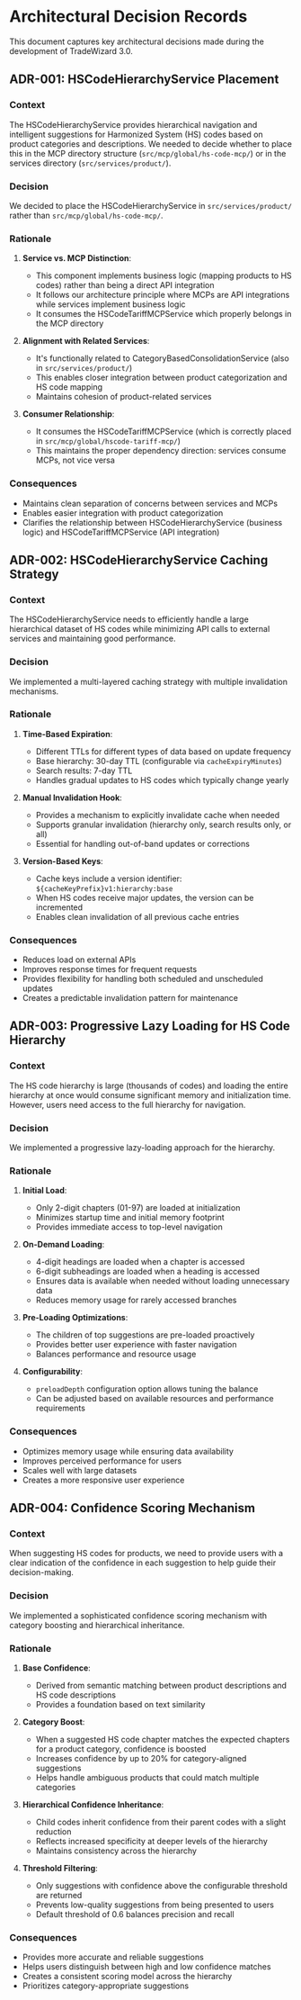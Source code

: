 # Architectural Decision Records

This document captures key architectural decisions made during the development of TradeWizard 3.0.

## ADR-001: HSCodeHierarchyService Placement

### Context
The HSCodeHierarchyService provides hierarchical navigation and intelligent suggestions for Harmonized System (HS) codes based on product categories and descriptions. We needed to decide whether to place this in the MCP directory structure (`src/mcp/global/hs-code-mcp/`) or in the services directory (`src/services/product/`).

### Decision
We decided to place the HSCodeHierarchyService in `src/services/product/` rather than `src/mcp/global/hs-code-mcp/`.

### Rationale

1. **Service vs. MCP Distinction**:
   - This component implements business logic (mapping products to HS codes) rather than being a direct API integration
   - It follows our architecture principle where MCPs are API integrations while services implement business logic
   - It consumes the HSCodeTariffMCPService which properly belongs in the MCP directory

2. **Alignment with Related Services**:
   - It's functionally related to CategoryBasedConsolidationService (also in `src/services/product/`)
   - This enables closer integration between product categorization and HS code mapping
   - Maintains cohesion of product-related services

3. **Consumer Relationship**:
   - It consumes the HSCodeTariffMCPService (which is correctly placed in `src/mcp/global/hscode-tariff-mcp/`)
   - This maintains the proper dependency direction: services consume MCPs, not vice versa

### Consequences
- Maintains clean separation of concerns between services and MCPs
- Enables easier integration with product categorization
- Clarifies the relationship between HSCodeHierarchyService (business logic) and HSCodeTariffMCPService (API integration)

## ADR-002: HSCodeHierarchyService Caching Strategy

### Context
The HSCodeHierarchyService needs to efficiently handle a large hierarchical dataset of HS codes while minimizing API calls to external services and maintaining good performance.

### Decision
We implemented a multi-layered caching strategy with multiple invalidation mechanisms.

### Rationale

1. **Time-Based Expiration**:
   - Different TTLs for different types of data based on update frequency
   - Base hierarchy: 30-day TTL (configurable via `cacheExpiryMinutes`)
   - Search results: 7-day TTL
   - Handles gradual updates to HS codes which typically change yearly

2. **Manual Invalidation Hook**:
   - Provides a mechanism to explicitly invalidate cache when needed
   - Supports granular invalidation (hierarchy only, search results only, or all)
   - Essential for handling out-of-band updates or corrections

3. **Version-Based Keys**:
   - Cache keys include a version identifier: `${cacheKeyPrefix}v1:hierarchy:base`
   - When HS codes receive major updates, the version can be incremented
   - Enables clean invalidation of all previous cache entries

### Consequences
- Reduces load on external APIs
- Improves response times for frequent requests
- Provides flexibility for handling both scheduled and unscheduled updates
- Creates a predictable invalidation pattern for maintenance

## ADR-003: Progressive Lazy Loading for HS Code Hierarchy

### Context
The HS code hierarchy is large (thousands of codes) and loading the entire hierarchy at once would consume significant memory and initialization time. However, users need access to the full hierarchy for navigation.

### Decision
We implemented a progressive lazy-loading approach for the hierarchy.

### Rationale

1. **Initial Load**: 
   - Only 2-digit chapters (01-97) are loaded at initialization
   - Minimizes startup time and initial memory footprint
   - Provides immediate access to top-level navigation

2. **On-Demand Loading**:
   - 4-digit headings are loaded when a chapter is accessed
   - 6-digit subheadings are loaded when a heading is accessed
   - Ensures data is available when needed without loading unnecessary data
   - Reduces memory usage for rarely accessed branches

3. **Pre-Loading Optimizations**:
   - The children of top suggestions are pre-loaded proactively
   - Provides better user experience with faster navigation
   - Balances performance and resource usage

4. **Configurability**:
   - `preloadDepth` configuration option allows tuning the balance
   - Can be adjusted based on available resources and performance requirements

### Consequences
- Optimizes memory usage while ensuring data availability
- Improves perceived performance for users
- Scales well with large datasets
- Creates a more responsive user experience

## ADR-004: Confidence Scoring Mechanism

### Context
When suggesting HS codes for products, we need to provide users with a clear indication of the confidence in each suggestion to help guide their decision-making.

### Decision
We implemented a sophisticated confidence scoring mechanism with category boosting and hierarchical inheritance.

### Rationale

1. **Base Confidence**:
   - Derived from semantic matching between product descriptions and HS code descriptions
   - Provides a foundation based on text similarity

2. **Category Boost**:
   - When a suggested HS code chapter matches the expected chapters for a product category, confidence is boosted
   - Increases confidence by up to 20% for category-aligned suggestions
   - Helps handle ambiguous products that could match multiple categories

3. **Hierarchical Confidence Inheritance**:
   - Child codes inherit confidence from their parent codes with a slight reduction
   - Reflects increased specificity at deeper levels of the hierarchy
   - Maintains consistency across the hierarchy

4. **Threshold Filtering**:
   - Only suggestions with confidence above the configurable threshold are returned
   - Prevents low-quality suggestions from being presented to users
   - Default threshold of 0.6 balances precision and recall

### Consequences
- Provides more accurate and reliable suggestions
- Helps users distinguish between high and low confidence matches
- Creates a consistent scoring model across the hierarchy
- Prioritizes category-appropriate suggestions 